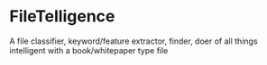 # FileTelligence
A file classifier, keyword/feature extractor, finder, doer of all things intelligent with a book/whitepaper type file
